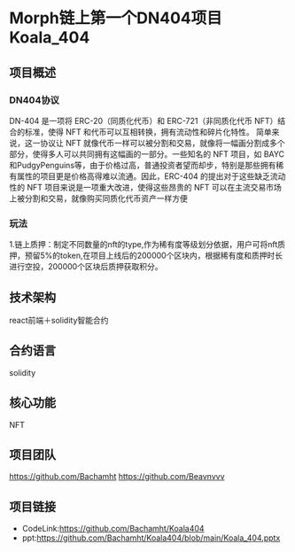 # Morph链上第一个DN404项目Koala_404
## 项目概述
### DN404协议
DN-404 是一项将 ERC-20（同质化代币）和 ERC-721（非同质化代币 NFT）结合的标准，使得 NFT 和代币可以互相转换，拥有流动性和碎片化特性。
简单来说，这一协议让 NFT 就像代币一样可以被分割和交易，就像将一幅画分割成多个部分，使得多人可以共同拥有这幅画的一部分。一些知名的 NFT 项目，如 BAYC和PudgyPenguins等，由于价格过高，普通投资者望而却步，特别是那些拥有稀有属性的项目更是价格高得难以流通。因此，ERC-404 的提出对于这些缺乏流动性的 NFT 项目来说是一项重大改进，使得这些昂贵的 NFT 可以在主流交易市场上被分割和交易，就像购买同质化代币资产一样方便
### 玩法
1.链上质押：制定不同数量的nft的type,作为稀有度等级划分依据，用户可将nft质押，预留5%的token,在项目上线后的200000个区块内，根据稀有度和质押时长进行空投，200000个区块后质押获取积分。   
## 技术架构
react前端＋solidity智能合约
## 合约语言
solidity
## 核心功能
NFT
## 项目团队
https://github.com/Bachamht
https://github.com/Beavnvvv
## 项目链接
* CodeLink:https://github.com/Bachamht/Koala404
* ppt:https://github.com/Bachamht/Koala404/blob/main/Koala_404.pptx

